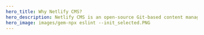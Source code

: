 ```yaml
---
hero_title: Why Netlify CMS?
hero_description: Netlify CMS is an open-source Git-based content management system. It is based on client-side JavaScript and handles content updates directly in Git. Because all content is just stored in your Git repository, you don’t need to have anything hosted on a server. It’s completely free and a great fit to combine with Next.js to build landing pages or blogs that are manageable through a nice UI.
hero_image: images/gem-npx eslint --init_selected.PNG
---
```


